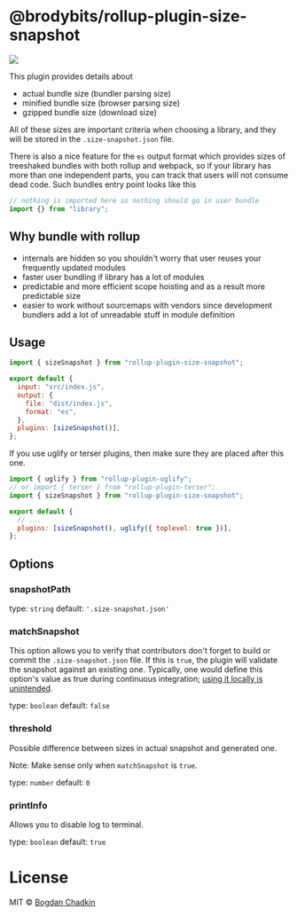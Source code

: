 # @brodybits/rollup-plugin-size-snapshot

<img src="example2.png" />

This plugin provides details about

- actual bundle size (bundler parsing size)
- minified bundle size (browser parsing size)
- gzipped bundle size (download size)

All of these sizes are important criteria when choosing a library, and they will be stored in the `.size-snapshot.json` file.

There is also a nice feature for the `es` output format which provides sizes of treeshaked bundles with both rollup and webpack, so if your library has more than one independent parts, you can track that users will not consume dead code. Such bundles entry point looks like this

```js
// nothing is imported here so nothing should go in user bundle
import {} from "library";
```

## Why bundle with rollup

- internals are hidden so you shouldn't worry that user reuses your frequently updated modules
- faster user bundling if library has a lot of modules
- predictable and more efficient scope hoisting and as a result more predictable size
- easier to work without sourcemaps with vendors since development bundlers add a lot of unreadable stuff in module definition

## Usage

```js
import { sizeSnapshot } from "rollup-plugin-size-snapshot";

export default {
  input: "src/index.js",
  output: {
    file: "dist/index.js",
    format: "es",
  },
  plugins: [sizeSnapshot()],
};
```

If you use uglify or terser plugins, then make sure they are placed after this one.

```js
import { uglify } from "rollup-plugin-uglify";
// or import { terser } from "rollup-plugin-terser";
import { sizeSnapshot } from "rollup-plugin-size-snapshot";

export default {
  // ...
  plugins: [sizeSnapshot(), uglify({ toplevel: true })],
};
```

## Options

### snapshotPath

type: `string`
default: `'.size-snapshot.json'`

### matchSnapshot

This option allows you to verify that contributors don't forget to build or commit the `.size-snapshot.json` file. If this is `true`, the plugin will validate the snapshot against an existing one. Typically, one would define this option's value as true during continuous integration; [using it locally is unintended](https://github.com/TrySound/rollup-plugin-size-snapshot/issues/33).

type: `boolean`
default: `false`

### threshold

Possible difference between sizes in actual snapshot and generated one.

Note: Make sense only when `matchSnapshot` is `true`.

type: `number`
default: `0`

### printInfo

Allows you to disable log to terminal.

type: `boolean`
default: `true`

# License

MIT &copy; [Bogdan Chadkin](mailto:trysound@yandex.ru)

